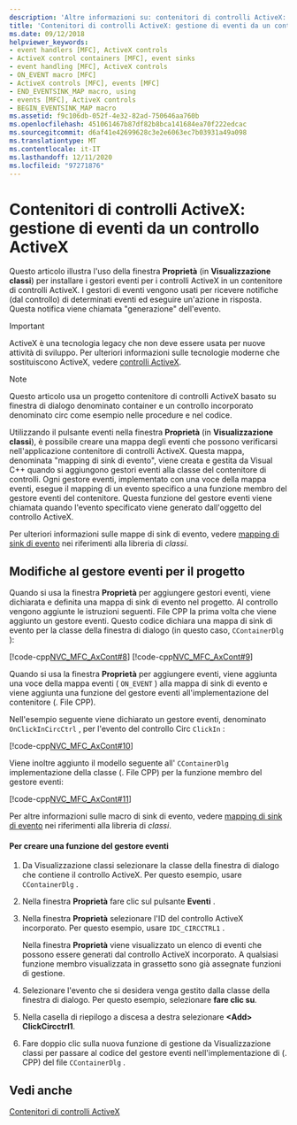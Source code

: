 ```yaml
---
description: 'Altre informazioni su: contenitori di controlli ActiveX: gestione di eventi da un controllo ActiveX'
title: 'Contenitori di controlli ActiveX: gestione di eventi da un controllo ActiveX'
ms.date: 09/12/2018
helpviewer_keywords:
- event handlers [MFC], ActiveX controls
- ActiveX control containers [MFC], event sinks
- event handling [MFC], ActiveX controls
- ON_EVENT macro [MFC]
- ActiveX controls [MFC], events [MFC]
- END_EVENTSINK_MAP macro, using
- events [MFC], ActiveX controls
- BEGIN_EVENTSINK_MAP macro
ms.assetid: f9c106db-052f-4e32-82ad-750646aa760b
ms.openlocfilehash: 451061467b87df82b8bca141684ea70f222edcac
ms.sourcegitcommit: d6af41e42699628c3e2e6063ec7b03931a49a098
ms.translationtype: MT
ms.contentlocale: it-IT
ms.lasthandoff: 12/11/2020
ms.locfileid: "97271876"
---
```

# <a name="activex-control-containers-handling-events-from-an-activex-control"></a>Contenitori di controlli ActiveX: gestione di eventi da un controllo ActiveX

Questo articolo illustra l'uso della finestra **Proprietà** (in **Visualizzazione classi**) per installare i gestori eventi per i controlli ActiveX in un contenitore di controlli ActiveX. I gestori di eventi vengono usati per ricevere notifiche (dal controllo) di determinati eventi ed eseguire un'azione in risposta. Questa notifica viene chiamata "generazione" dell'evento.

>[!IMPORTANT]
> ActiveX è una tecnologia legacy che non deve essere usata per nuove attività di sviluppo. Per ulteriori informazioni sulle tecnologie moderne che sostituiscono ActiveX, vedere [controlli ActiveX](activex-controls.md).

> [!NOTE]
> Questo articolo usa un progetto contenitore di controlli ActiveX basato su finestra di dialogo denominato container e un controllo incorporato denominato circ come esempio nelle procedure e nel codice.

Utilizzando il pulsante eventi nella finestra **Proprietà** (in **Visualizzazione classi**), è possibile creare una mappa degli eventi che possono verificarsi nell'applicazione contenitore di controlli ActiveX. Questa mappa, denominata "mapping di sink di evento", viene creata e gestita da Visual C++ quando si aggiungono gestori eventi alla classe del contenitore di controlli. Ogni gestore eventi, implementato con una voce della mappa eventi, esegue il mapping di un evento specifico a una funzione membro del gestore eventi del contenitore. Questa funzione del gestore eventi viene chiamata quando l'evento specificato viene generato dall'oggetto del controllo ActiveX.

Per ulteriori informazioni sulle mappe di sink di evento, vedere [mapping di sink di evento](reference/event-sink-maps.md) nei riferimenti alla libreria di *classi*.

## <a name="event-handler-modifications-to-the-project"></a><a name="_core_event_handler_modifications_to_the_project"></a> Modifiche al gestore eventi per il progetto

Quando si usa la finestra **Proprietà** per aggiungere gestori eventi, viene dichiarata e definita una mappa di sink di evento nel progetto. Al controllo vengono aggiunte le istruzioni seguenti. File CPP la prima volta che viene aggiunto un gestore eventi. Questo codice dichiara una mappa di sink di evento per la classe della finestra di dialogo (in questo caso, `CContainerDlg` ):

[!code-cpp[NVC_MFC_AxCont#8](codesnippet/cpp/activex-control-containers-handling-events-from-an-activex-control_1.cpp)]
[!code-cpp[NVC_MFC_AxCont#9](codesnippet/cpp/activex-control-containers-handling-events-from-an-activex-control_2.cpp)]

Quando si usa la finestra **Proprietà** per aggiungere eventi, viene aggiunta una voce della mappa eventi ( `ON_EVENT` ) alla mappa di sink di evento e viene aggiunta una funzione del gestore eventi all'implementazione del contenitore (. File CPP).

Nell'esempio seguente viene dichiarato un gestore eventi, denominato `OnClickInCircCtrl` , per l'evento del controllo Circ `ClickIn` :

[!code-cpp[NVC_MFC_AxCont#10](codesnippet/cpp/activex-control-containers-handling-events-from-an-activex-control_3.cpp)]

Viene inoltre aggiunto il modello seguente all' `CContainerDlg` implementazione della classe (. File CPP) per la funzione membro del gestore eventi:

[!code-cpp[NVC_MFC_AxCont#11](codesnippet/cpp/activex-control-containers-handling-events-from-an-activex-control_4.cpp)]

Per altre informazioni sulle macro di sink di evento, vedere [mapping di sink di evento](reference/event-sink-maps.md) nei riferimenti alla libreria di *classi*.

#### <a name="to-create-an-event-handler-function"></a>Per creare una funzione del gestore eventi

1. Da Visualizzazione classi selezionare la classe della finestra di dialogo che contiene il controllo ActiveX. Per questo esempio, usare `CContainerDlg` .

1. Nella finestra **Proprietà** fare clic sul pulsante **Eventi** .

1. Nella finestra **Proprietà** selezionare l'ID del controllo ActiveX incorporato. Per questo esempio, usare `IDC_CIRCCTRL1` .

   Nella finestra **Proprietà** viene visualizzato un elenco di eventi che possono essere generati dal controllo ActiveX incorporato. A qualsiasi funzione membro visualizzata in grassetto sono già assegnate funzioni di gestione.

1. Selezionare l'evento che si desidera venga gestito dalla classe della finestra di dialogo. Per questo esempio, selezionare **fare clic su**.

1. Nella casella di riepilogo a discesa a destra selezionare **\<Add> ClickCircctrl1**.

1. Fare doppio clic sulla nuova funzione di gestione da Visualizzazione classi per passare al codice del gestore eventi nell'implementazione di (. CPP) del file `CContainerDlg` .

## <a name="see-also"></a>Vedi anche

[Contenitori di controlli ActiveX](activex-control-containers.md)
